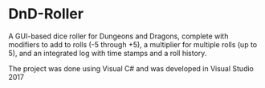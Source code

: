# DnD-Roller
A GUI-based dice roller for Dungeons and Dragons, complete with modifiers to add to rolls (-5 through +5), a multiplier for multiple rolls (up to 5), and an integrated log with time stamps and a roll history.

The project was done using Visual C# and was developed in Visual Studio 2017

